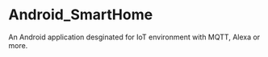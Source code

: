 # Android_SmartHome

An Android application desginated for IoT environment with MQTT, Alexa or more.
